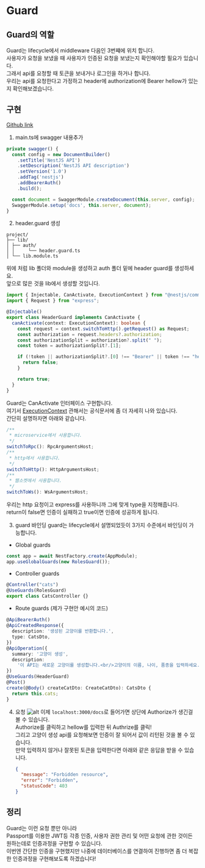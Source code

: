 # Guard

## Guard의 역할

Guard는 lifecycle에서 middleware 다음인 3번쨰에 위치 합니다.<br/>
사용자가 요청을 보냈을 때 사용자가 인증된 요청을 보냈는지 확인해야할 필요가 있습니다.<br/>
그래서 api를 요청할 때 토큰을 보내거나 로그인을 하거나 합니다.<br/>
우리는 api를 요청한다고 가정하고 header에 authorization에 Bearer hellow가 있는지 확인해보겠습니다.

## 구현

[Github link](https://github.com/gornoba/nestjs-describe/tree/69e8e448b5566d5fe1c0cf52c12cef10a5a2b069)

1. main.ts에 swagger 내용추가

```typescript {7}
private swagger() {
  const config = new DocumentBuilder()
    .setTitle('NestJS API')
    .setDescription('NestJS API description')
    .setVersion('1.0')
    .addTag('nestjs')
    .addBearerAuth()
    .build();

  const document = SwaggerModule.createDocument(this.server, config);
  SwaggerModule.setup('docs', this.server, document);
}
```

2. header.guard 생성

```
project/
├── lib/
│ ├── auth/
│ │     └── header.guard.ts
│ └── lib.module.ts
```

위에 처럼 lib 폴더와 module을 생성하고 auth 폴더 밑에 header guard를 생성하세요.<br/>
앞으로 많은 것을 lib에서 생성할 것입니다.

```typescript
import { Injectable, CanActivate, ExecutionContext } from "@nestjs/common";
import { Request } from "express";

@Injectable()
export class HeaderGuard implements CanActivate {
  canActivate(context: ExecutionContext): boolean {
    const request = context.switchToHttp().getRequest() as Request;
    const authorization = request.headers?.authorization;
    const authorizationSplit = authorization?.split(" ");
    const token = authorizationSplit?.[1];

    if (!token || authorizationSplit?.[0] !== "Bearer" || token !== "hellow") {
      return false;
    }

    return true;
  }
}
```

Guard는 CanActivate 인터페이스 구현합니다.<br/>
여기서 [ExecutionContext](https://docs.nestjs.com/fundamentals/execution-context) 관해서는 공식문서에 좀 더 자세히 나와 있습니다. <br/>
간단히 설명하자면 아래와 같습니다.

```typescript
/**
 * microservice에서 사용합니다.
 */
switchToRpc(): RpcArgumentsHost;
/**
 * http에서 사용합니다.
 */
switchToHttp(): HttpArgumentsHost;
/**
 * 웹소켓에서 사용합니다.
 */
switchToWs(): WsArgumentsHost;
```

우리는 http 요청이고 express를 사용하니까 그에 맞게 type을 지정해줍니다.<br/>
return이 false면 인증이 실패하고 true이면 인증에 성공하게 됩니다.

3. guard 바인딩
   guard는 lifecycle에서 설명되었듯이 3가지 수준에서 바인딩이 가능합니다.

- Global guards

```typescript
const app = await NestFactory.create(AppModule);
app.useGlobalGuards(new RolesGuard());
```

- Controller guards

```typescript
@Controller("cats")
@UseGuards(RolesGuard)
export class CatsController {}
```

- Route guards (제가 구현안 예시의 코드)

```typescript
@ApiBearerAuth()
@ApiCreatedResponse({
  description: '생성된 고양이를 반환합니다.',
  type: CatsDto,
})
@ApiOperation({
  summary: '고양이 생성',
  description:
    '이 API는 새로운 고양이를 생성합니다.<br/>고양이의 이름, 나이, 품종을 입력하세요.',
})
@UseGuards(HeaderGuard)
@Post()
create(@Body() createCatDto: CreateCatDto): CatsDto {
  return this.cats;
}
```

4. 요청
   ![alt](/guard.png)
   이제 `localhost:3000/docs`로 들어가면 상단에 Authorize가 생긴걸 볼 수 있습니다.<br/>
   Authorize를 클릭하고 hellow를 입력한 뒤 Authrize를 클릭!<br/>
   그리고 고양이 생성 api를 요청해보면 인증이 잘 되어서 값이 리턴된 것을 볼 수 있습니다.<br/>
   만약 입력하지 않거나 잘못된 토큰을 입력한다면 아래와 같은 응답을 받을 수 있습니다.
   ```json
   {
     "message": "Forbidden resource",
     "error": "Forbidden",
     "statusCode": 403
   }
   ```

## 정리

Guard는 이런 요청 뿐만 아니라<br/>
Passport를 이용한 JWT등 각종 인증, 사용자 권한 관리 및 어떤 요청에 관한 것이든 원하는데로 인증과정을 구현할 수 있습니다.<br/>
이번엔 간단한 인증을 구현했지만 나중에 데이터베이스를 연결하여 진행하면 좀 더 복잡한 인증과정을 구현해보도록 하겠습니다!

